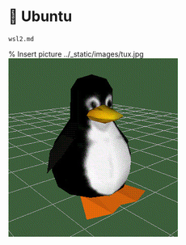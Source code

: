 # 🐧 Ubuntu

```{toctree}
wsl2.md
```

% Insert picture ../_static/images/tux.jpg
![Tux](../_static/images/tux.jpg)